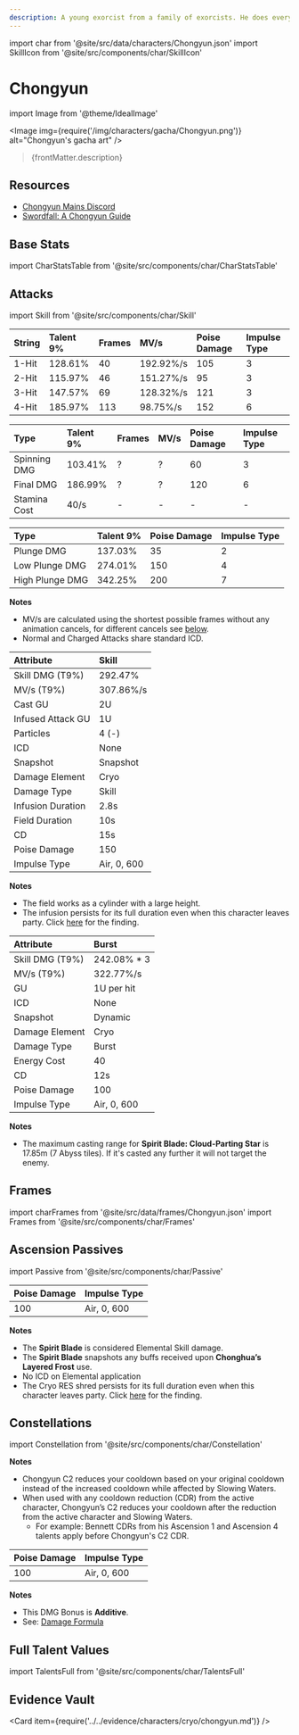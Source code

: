 ```yaml
---
description: A young exorcist from a family of exorcists. He does everything he can to suppress his abundance of yang energy.
---
```


import char from '@site/src/data/characters/Chongyun.json'
import SkillIcon from '@site/src/components/char/SkillIcon'

# Chongyun

import Image from '@theme/IdealImage'

<Image img={require('/img/characters/gacha/Chongyun.png')} alt="Chongyun's gacha art" />
<blockquote>{frontMatter.description}</blockquote>

## Resources

* [Chongyun Mains Discord](https://discord.gg/FT4ZFmgf8T)
* [Swordfall: A Chongyun Guide](https://keqingmains.com/chongyun/)

## Base Stats

import CharStatsTable from '@site/src/components/char/CharStatsTable'

<CharStatsTable char={char} />

## Attacks

import Skill from '@site/src/components/char/Skill'

<Tabs queryString="ability">
<TabItem value='na' label='Normal Attacks'>
<SkillIcon char={char} skill='na' />
<div class='talent-columns'>
<Skill char={char} skill='na' sectionFilter='Normal Attack' />

| String | Talent 9% | Frames | MV/s      | Poise Damage | Impulse Type |
| :----- | :-------- | :----- | :-------- | :----------- | :----------- |
| 1-Hit  | 128.61%   | 40     | 192.92%/s | 105          | 3            |
| 2-Hit  | 115.97%   | 46     | 151.27%/s | 95           | 3            |
| 3-Hit  | 147.57%   | 69     | 128.32%/s | 121          | 3            |
| 4-Hit  | 185.97%   | 113    | 98.75%/s  | 152          | 6            |

</div>
<div class='talent-columns'>
<Skill char={char} skill='na' sectionFilter='Charged Attack' />

| Type         | Talent 9% | Frames | MV/s      | Poise Damage | Impulse Type |
| :----------- | :-------- | :----- | :-------- | :----------- | :----------- |
| Spinning DMG | 103.41%   | ?      | ?         | 60           | 3            |
| Final DMG    | 186.99%   | ?      | ?         | 120          | 6            |
| Stamina Cost | 40/s      | -      | -         | -            | -            |

</div>
<div class='talent-columns'>
<Skill char={char} skill='na' sectionFilter='Plunging Attack' />

| Type            | Talent 9% | Poise Damage | Impulse Type |
| :-------------- | :-------- | :----------- | :----------- |
| Plunge DMG      | 137.03%   | 35           | 2            |
| Low Plunge DMG  | 274.01%   | 150          | 4            |
| High Plunge DMG | 342.25%   | 200          | 7            |

</div>

**Notes**

* MV/s are calculated using the shortest possible frames without any animation cancels, for different cancels see [below](#frames).
* Normal and Charged Attacks share standard ICD.

</TabItem>

<TabItem value='e' label='Skill'>
<SkillIcon char={char} skill='e' />
<div class='talent-columns'>
<Skill char={char} skill='e' />

| Attribute         | Skill       |
| :---------------- | :---------- |
| Skill DMG \(T9%\) | 292.47%     |
| MV/s \(T9%\)      | 307.86%/s   |
| Cast GU           | 2U          |
| Infused Attack GU | 1U          |
| Particles         | 4 \(-\)     |
| ICD               | None        |
| Snapshot          | Snapshot    |
| Damage Element    | Cryo        |
| Damage Type       | Skill       |
| Infusion Duration | 2.8s        |
| Field Duration    | 10s         |
| CD                | 15s         |
| Poise Damage      | 150         |
| Impulse Type      | Air, 0, 600 |

</div>

**Notes**

* The field works as a cylinder with a large height.
* The infusion persists for its full duration even when this character leaves party. Click [here](../../evidence/combat-mechanics/party-mechanics.md#debuffsteam-buffs-with-duration-persist-after-applier-leaves-party) for the finding.

</TabItem>

<TabItem value='q' label='Burst'>
<SkillIcon char={char} skill='q' />
<div class='talent-columns'>
<Skill char={char} skill='q'/>

| Attribute         | Burst        |
| :---------------- | :----------- |
| Skill DMG \(T9%\) | 242.08% \* 3 |
| MV/s \(T9%\)      | 322.77%/s    |
| GU                | 1U per hit   |
| ICD               | None         |
| Snapshot          | Dynamic      |
| Damage Element    | Cryo         |
| Damage Type       | Burst        |
| Energy Cost       | 40           |
| CD                | 12s          |
| Poise Damage      | 100          |
| Impulse Type      | Air, 0, 600  |

</div>

**Notes**

* The maximum casting range for **Spirit Blade: Cloud-Parting Star** is 17.85m \(7 Abyss tiles\). If it's casted any further it will not target the enemy.

</TabItem>
</Tabs>

## Frames

import charFrames from '@site/src/data/frames/Chongyun.json'
import Frames from '@site/src/components/char/Frames'

<Frames data={charFrames} />

## Ascension Passives

import Passive from '@site/src/components/char/Passive'

<Tabs queryString="passive">
<TabItem value='passive' label='Passive'>
<Passive char={char} passive={2} />
</TabItem>

<TabItem value='a1' label='Ascension 1'>
<Passive char={char} passive={0} />
</TabItem>

<TabItem value="a4" label="Ascension 4">
<Passive char={char} passive={1} />

| Poise Damage | Impulse Type |
| :----------- | :----------- |
| 100          | Air, 0, 600  |

**Notes**

* The **Spirit Blade** is considered Elemental Skill damage.
* The **Spirit Blade** snapshots any buffs received upon **Chonghua’s Layered Frost** use.
* No ICD on Elemental application
* The Cryo RES shred persists for its full duration even when this character leaves party. Click [here](../../evidence/combat-mechanics/party-mechanics.md#debuffsteam-buffs-with-duration-persist-after-applier-leaves-party) for the finding.

</TabItem>
</Tabs>

## Constellations

import Constellation from '@site/src/components/char/Constellation'

<Tabs queryString="constellation">
<TabItem value='c1' label='C1'>
<Constellation char={char} constellation={1} />
</TabItem>

<TabItem value='c2' label='C2'>
<Constellation char={char} constellation={2} />

**Notes**

* Chongyun C2 reduces your cooldown based on your original cooldown instead of the increased cooldown while affected by Slowing Waters.
* When used with any cooldown reduction \(CDR\) from the active character, Chongyun’s C2 reduces your cooldown after the reduction from the active character and Slowing Waters.
  * For example: Bennett CDRs from his Ascension 1 and Ascension 4 talents apply before Chongyun's C2 CDR.

</TabItem>

<TabItem value='c3' label='C3'>
<Constellation char={char} constellation={3} />
</TabItem>

<TabItem value='c4' label='C4'>
<Constellation char={char} constellation={4} />
</TabItem>

<TabItem value='c5' label='C5'>
<Constellation char={char} constellation={5} />
</TabItem>

<TabItem value='c6' label='C6'>
<Constellation char={char} constellation={6} />

| Poise Damage | Impulse Type |
| :----------- | :----------- |
| 100          | Air, 0, 600  |

**Notes**

* This DMG Bonus is **Additive**.
* See: [Damage Formula](../../combat-mechanics/damage/damage-formula.md#base-damage)

</TabItem>
</Tabs>

## Full Talent Values

import TalentsFull from '@site/src/components/char/TalentsFull'

<TalentsFull char={char}/>

## Evidence Vault

<Card item={require('../../evidence/characters/cryo/chongyun.md')} />
